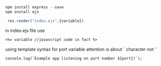 ```javascript
npm install express --save
npm install ejs
```
```javascript
 res.render("index.ejs",{variable})
```
in index.ejs file use
```html
<%= variable //javascript code in fact %>
``` 




  using template syntax for port variable attention is about \` character not '
  ```
  console.log(`Example app listening on port number ${port}!`);
  ```
  